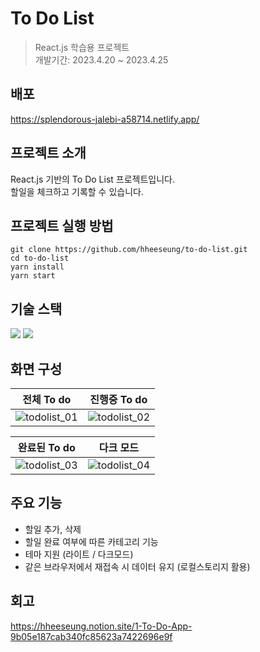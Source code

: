 # To Do List
> React.js 학습용 프로젝트<br> 개발기간: 2023.4.20 ~ 2023.4.25

## 배포
https://splendorous-jalebi-a58714.netlify.app/

## 프로젝트 소개
React.js 기반의 To Do List 프로젝트입니다.<br>
할일을 체크하고 기록할 수 있습니다. 

## 프로젝트 실행 방법

```
git clone https://github.com/hheeseung/to-do-list.git
cd to-do-list
yarn install
yarn start
```

## 기술 스택
<img src="https://img.shields.io/badge/React-61DAFB?style=for-the-badge&logo=React&logoColor=white"> <img src="https://img.shields.io/badge/JavaScript-F7DF1E?style=for-the-badge&logo=JavaScript&logoColor=white">

## 화면 구성
|전체 To do|진행중 To do|
|----------|-----------|
|![todolist_01](https://github.com/hheeseung/to-do-list/assets/87454393/249a528f-60b7-4905-a97b-404bfb9e6290)|![todolist_02](https://github.com/hheeseung/to-do-list/assets/87454393/3f70a346-5d51-4dd0-9ef9-f9f3a2981365)

|완료된 To do|다크 모드|
|------------|--------|
|![todolist_03](https://github.com/hheeseung/to-do-list/assets/87454393/8c5cf9f2-22c5-4662-82e2-05c2d3ed7693)|![todolist_04](https://github.com/hheeseung/to-do-list/assets/87454393/8b093f2c-6bec-446a-a60e-83c8f1ce266d)|

## 주요 기능
- 할일 추가, 삭제
- 할일 완료 여부에 따른 카테고리 기능
- 테마 지원 (라이트 / 다크모드)
- 같은 브라우저에서 재접속 시 데이터 유지 (로컬스토리지 활용)

## 회고
https://hheeseung.notion.site/1-To-Do-App-9b05e187cab340fc85623a7422696e9f
